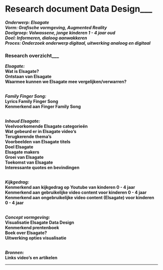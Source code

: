 # Research document Data Design___  


***Onderwerp: Elsagate <br>
Vorm: Grafische vormgeving, Augmented Reality<br>
Doelgroep: Volwassene, jonge kinderen 1 - 4 jaar oud<br>
Doel: Informeren, dialoog aanwakkeren<br>
Proces: Onderzoek onderwerp digitaal, uitwerking analoog en digitaal<br>***

### Research overzicht___ 

**_Elsagate:_ <br>
Wat is Elsagate? <br>
Ontstaan van Elsagate <br>
Waarmee kunnen we Elsagate mee vergelijken/verwarren?**<br> <br> 


**_Family Finger Song:_ <br>
Lyrics Family Finger Song <br>
Kenmerkend aan Finger Family Song** <br> <br> 


**_Inhoud Elsagate:_ <br>
Veelvoorkomende Elsagate categorieën <br>
Wat gebeurd er in Elsagate video’s <br>
Terugkerende thema’s <br>
Voorbeelden van Elsagate titels <br>
Doel Elsagate <br>
Elsagate makers <br>
Groei van Elsagate <br>
Toekomst van Elsagate <br>
Interessante quotes en bevindingen**<br> <br> 


**_Kijkgedrag:_ <br>
Kenmerkend aan kijkgedrag op Youtube van kinderen 0 - 4 jaar <br>
Kenmerkend aan gebruikelijke video content voor kinderen 0 - 4 jaar <br>
Kenmerkend aan ongebruikelijke video content (Elsagate) voor kinderen 0 - 4 jaar** <br> <br>  


**_Concept vormgeving:_ <br> 
Visualisatie Elsagate Data Design <br>
Kenmerkend prentenboek <br>
Boek over Elsagate? <br>
Uitwerking opties visualisatie** <br> <br> 


**_Bronnen:_ <br>
Links video’s en artikelen**<br> 


___________________________________________________________________________
